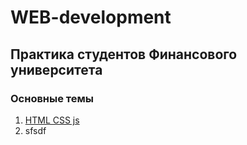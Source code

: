 # WEB-development


## Практика студентов Финансового университета


### Основные темы


1. [HTML CSS js](https://github.com/VladimirAndropov/wd/blob/main/html/README.md)
2. sfsdf
